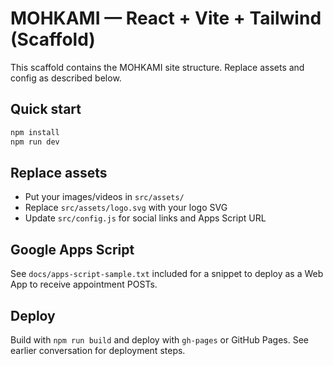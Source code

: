 # MOHKAMI — React + Vite + Tailwind (Scaffold)

This scaffold contains the MOHKAMI site structure. Replace assets and config as described below.

## Quick start

```bash
npm install
npm run dev
```

## Replace assets
- Put your images/videos in `src/assets/`
- Replace `src/assets/logo.svg` with your logo SVG
- Update `src/config.js` for social links and Apps Script URL

## Google Apps Script
See `docs/apps-script-sample.txt` included for a snippet to deploy as a Web App to receive appointment POSTs.

## Deploy
Build with `npm run build` and deploy with `gh-pages` or GitHub Pages. See earlier conversation for deployment steps.
